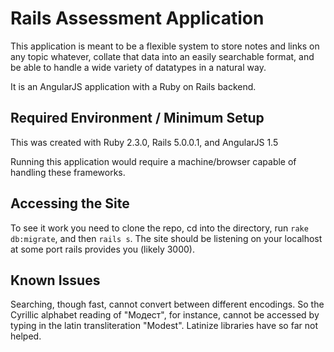 # Rails Assessment Application

This application is meant to be a flexible system to store notes and links on any topic whatever, collate that data into an easily searchable format, and be able to handle a wide variety of datatypes in a natural way.

It is an AngularJS application with a Ruby on Rails backend.

Required Environment / Minimum Setup
----------------------------------------------

This was created with Ruby 2.3.0, Rails 5.0.0.1, and AngularJS 1.5

Running this application would require a machine/browser capable of handling these frameworks.

Accessing the Site
----------------------------------------------

To see it work you need to clone the repo, cd into the directory, run `rake db:migrate`, and then `rails s`. The site should be listening on your localhost at some port rails provides you (likely 3000).

Known Issues 
----------------------------------------------

Searching, though fast, cannot convert between different encodings. So the Cyrillic alphabet reading of "Модест", for instance, cannot be accessed by typing in the latin transliteration "Modest". Latinize libraries have so far not helped.
